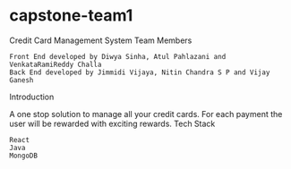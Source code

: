 # capstone-team1

Credit Card Management System
Team Members

    Front End developed by Diwya Sinha, Atul Pahlazani and VenkataRamiReddy Challa
    Back End developed by Jimmidi Vijaya, Nitin Chandra S P and Vijay Ganesh
    
Introduction

A one stop solution to manage all your credit cards. For each payment the user will be rewarded with exciting rewards.
Tech Stack

    React
    Java
    MongoDB

